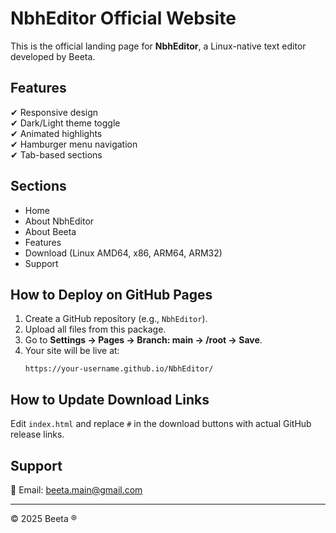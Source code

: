 # NbhEditor Official Website

This is the official landing page for **NbhEditor**, a Linux-native text editor developed by Beeta.

## Features
✔ Responsive design  
✔ Dark/Light theme toggle  
✔ Animated highlights  
✔ Hamburger menu navigation  
✔ Tab-based sections  

## Sections
- Home
- About NbhEditor
- About Beeta
- Features
- Download (Linux AMD64, x86, ARM64, ARM32)
- Support

## How to Deploy on GitHub Pages
1. Create a GitHub repository (e.g., `NbhEditor`).
2. Upload all files from this package.
3. Go to **Settings → Pages → Branch: main → /root → Save**.
4. Your site will be live at:
   ```
   https://your-username.github.io/NbhEditor/
   ```

## How to Update Download Links
Edit `index.html` and replace `#` in the download buttons with actual GitHub release links.

## Support
📧 Email: [beeta.main@gmail.com](mailto:beeta.main@gmail.com)

---
© 2025 Beeta ®
